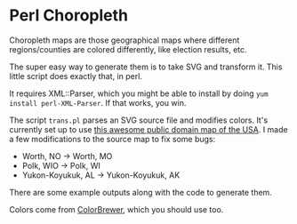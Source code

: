 Perl Choropleth
===============

Choropleth maps are those geographical maps where different regions/counties are colored differently, like election results, etc.

The super easy way to generate them is to take SVG and transform it. This little script does exactly that, in perl.

It requires XML::Parser, which you might be able to install by doing <code>yum install perl-XML-Parser</code>. If that works, you win.


The script <code>trans.pl</code> parses an SVG source file and modifies colors.
It's currently set up to use <a href="http://commons.wikimedia.org/wiki/File:USA_Counties_with_FIPS_and_names.svg">this awesome public domain map of the USA</a>.
I made a few modifications to the source map to fix some bugs:

* Worth, NO -> Worth, MO
* Polk, WIO -> Polk, WI
* Yukon-Koyukuk, AL -> Yukon-Koyukuk, AK

There are some example outputs along with the code to generate them.

Colors come from <a href="http://colorbrewer2.org/">ColorBrewer</a>, which you should use too.
